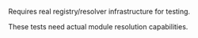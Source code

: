 Requires real registry/resolver infrastructure for testing.

These tests need actual module resolution capabilities.
